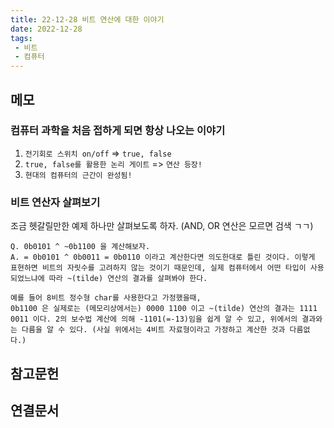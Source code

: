 ```yaml
---
title: 22-12-28 비트 연산에 대한 이야기
date: 2022-12-28
tags:
 - 비트
 - 컴퓨터
---
```


## 메모

### 컴퓨터 과학을 처음 접하게 되면 항상 나오는 이야기

1. `전기회로 스위치 on/off` => `true, false`
2. `true, false를 활용한 논리 게이트` => `연산 등장!`
3. `현대의 컴퓨터의 근간이 완성됨!`

### 비트 연산자 살펴보기

조금 헷갈릴만한 예제 하나만 살펴보도록 하자. (AND, OR 연산은 모르면 검색 ㄱㄱ)

```
Q. 0b0101 ^ ~0b1100 을 계산해보자.
A. = 0b0101 ^ 0b0011 = 0b0110 이라고 계산한다면 의도한대로 틀린 것이다. 이렇게 표현하면 비트의 자릿수를 고려하지 않는 것이기 때문인데, 실제 컴퓨터에서 어떤 타입이 사용되었느냐에 따라 ~(tilde) 연산의 결과를 살펴봐야 한다.

예를 들어 8비트 정수형 char를 사용한다고 가정했을때, 
0b1100 은 실제로는 (메모리상에서는) 0000 1100 이고 ~(tilde) 연산의 결과는 1111 0011 이다. 2의 보수법 계산에 의해 -1101(=-13)임을 쉽게 알 수 있고, 위에서의 결과와는 다름을 알 수 있다. (사실 위에서는 4비트 자료형이라고 가정하고 계산한 것과 다름없다.)
```

## 참고문헌


## 연결문서

